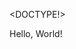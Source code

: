 <DOCTYPE!>
<html>
<head>
    <title>My Webpage</title>
</head>
<body>
    Hello, World!
</body>
</html>